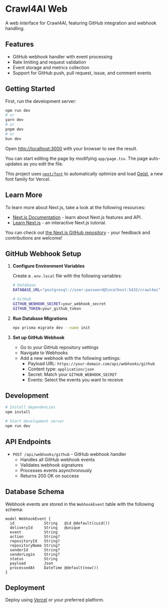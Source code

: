 # Crawl4AI Web

A web interface for Crawl4AI, featuring GitHub integration and webhook handling.

## Features

- GitHub webhook handler with event processing
- Rate limiting and request validation
- Event storage and metrics collection
- Support for GitHub push, pull request, issue, and comment events

## Getting Started

First, run the development server:

```bash
npm run dev
# or
yarn dev
# or
pnpm dev
# or
bun dev
```

Open [http://localhost:3000](http://localhost:3000) with your browser to see the result.

You can start editing the page by modifying `app/page.tsx`. The page auto-updates as you edit the file.

This project uses [`next/font`](https://nextjs.org/docs/app/building-your-application/optimizing/fonts) to automatically optimize and load [Geist](https://vercel.com/font), a new font family for Vercel.

## Learn More

To learn more about Next.js, take a look at the following resources:

- [Next.js Documentation](https://nextjs.org/docs) - learn about Next.js features and API.
- [Learn Next.js](https://nextjs.org/learn) - an interactive Next.js tutorial.

You can check out [the Next.js GitHub repository](https://github.com/vercel/next.js) - your feedback and contributions are welcome!

## GitHub Webhook Setup

1. **Configure Environment Variables**

   Create a `.env.local` file with the following variables:

   ```bash
   # Database
   DATABASE_URL="postgresql://user:password@localhost:5432/crawl4ai"
   
   # GitHub
   GITHUB_WEBHOOK_SECRET=your_webhook_secret
   GITHUB_TOKEN=your_github_token
   ```

2. **Run Database Migrations**

   ```bash
   npx prisma migrate dev --name init
   ```

3. **Set up GitHub Webhook**
   - Go to your GitHub repository settings
   - Navigate to Webhooks
   - Add a new webhook with the following settings:
     - Payload URL: `https://your-domain.com/api/webhooks/github`
     - Content type: `application/json`
     - Secret: Match your `GITHUB_WEBHOOK_SECRET`
     - Events: Select the events you want to receive

## Development

```bash
# Install dependencies
npm install

# Start development server
npm run dev
```

## API Endpoints

- `POST /api/webhooks/github` - GitHub webhook handler
  - Handles all GitHub webhook events
  - Validates webhook signatures
  - Processes events asynchronously
  - Returns 200 OK on success

## Database Schema

Webhook events are stored in the `WebhookEvent` table with the following schema:

```prisma
model WebhookEvent {
  id             String   @id @default(cuid())
  deliveryId     String   @unique
  event          String
  action         String?
  repositoryId   String?
  repositoryName String?
  senderId       String?
  senderLogin    String?
  status         String
  payload        Json
  processedAt    DateTime @default(now())
}
```

## Deployment

Deploy using [Vercel](https://vercel.com/new?utm_medium=default-template&filter=next.js&utm_source=create-next-app&utm_campaign=create-next-app-readme) or your preferred platform.
